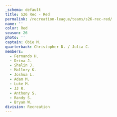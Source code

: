 ```yaml
---
_schema: default
title: S26 Rec - Red
permalink: /recreation-league/teams/s26-rec-red/
name: ''
color: Red
season: 26
photo: ''
captain: Obie M.
quarterback: Christopher D. / Julia C.
members:
  - Fernando H.
  - Drina J.
  - Shalin J.
  - Mallory K.
  - Joshua L.
  - Adam M.
  - Luke M.
  - JJ R.
  - Anthony S.
  - Randy S.
  - Bryan W.
division: Recreation
---
```

